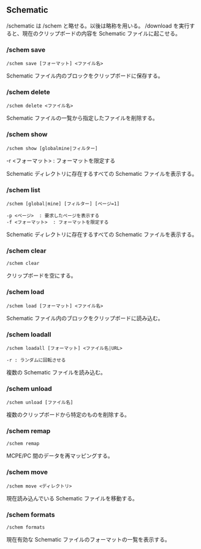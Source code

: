 ## Schematic

/schematic は /schem と略せる。以後は略称を用いる。
/download を実行すると、現在のクリップボードの内容を Schematic ファイルに起こせる。

### /schem save

```command
/schem save [フォーマット] <ファイル名>
```

Schematic ファイル内のブロックをクリップボードに保存する。

### /schem delete

```command
/schem delete <ファイル名>
```

Schematic ファイルの一覧から指定したファイルを削除する。

### /schem show

```command
/schem show [globalmine|フィルター]
```

-r <フォーマット> : フォーマットを限定する

Schematic ディレクトリに存在するすべての Schematic ファイルを表示する。

### /schem list

```command
/schem [global|mine] [フィルター] [ページ=1]

-p <ページ>  : 要求したページを表示する
-f <フォーマット>  : フォーマットを限定する
```

Schematic ディレクトリに存在するすべての Schematic ファイルを表示する。

### /schem clear

```command
/schem clear
```

クリップボードを空にする。

### /schem load

```command
/schem load [フォーマット] <ファイル名>
```

Schematic ファイル内のブロックをクリップボードに読み込む。

### /schem loadall

```command
/schem loadall [フォーマット] <ファイル名|URL>

-r : ランダムに回転させる
```

複数の Schematic ファイルを読み込む。

### /schem unload

```command
/schem unload [ファイル名]
```

複数のクリップボードから特定のものを削除する。

### /schem remap

```command
/schem remap
```

MCPE/PC 間のデータを再マッピングする。

### /schem move

```command
/schem move <ディレクトリ>
```

現在読み込んでいる Schematic ファイルを移動する。

### /schem formats

```command
/schem formats
```

現在有効な Schematic ファイルのフォーマットの一覧を表示する。